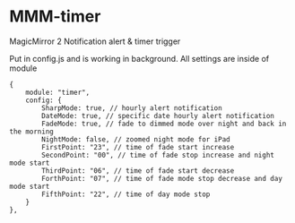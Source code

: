 # MMM-timer
MagicMirror 2 Notification alert & timer trigger

Put in config.js and is working in background.
All settings are inside of module

	{
		module: "timer",
		config: {
			SharpMode: true, // hourly alert notification
			DateMode: true, // specific date hourly alert notification
			FadeMode: true, // fade to dimmed mode over night and back in the morning
			NightMode: false, // zoomed night mode for iPad
			FirstPoint: "23", // time of fade start increase
			SecondPoint: "00", // time of fade stop increase and night mode start
			ThirdPoint: "06", // time of fade start decrease
			ForthPoint: "07", // time of fade mode stop decrease and day mode start
			FifthPoint: "22", // time of day mode stop
		}
	},
